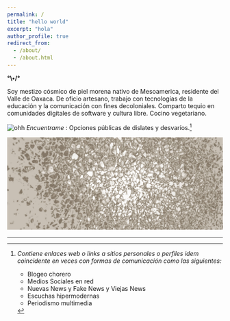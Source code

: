 ```yaml
---
permalink: /
title: "hello world"
excerpt: "hola"
author_profile: true
redirect_from: 
  - /about/
  - /about.html
---
```


__°\•/°__

Soy mestizo cósmico de piel morena nativo de Mesoamerica, residente del Valle de Oaxaca. De oficio artesano, trabajo con tecnologías de la educación y la comunicación con fines decoloniales. Comparto tequio en comunidades digitales de software y cultura libre. Cocino vegetariano.

![ohh](https://web.archive.org/web/20091027042652/http://www.geocities.com/neda97a/tn_arrow33.gif) _Encuentrame_ : Opciones públicas de dislates y desvaríos.[^1]

<img src='/images/suelopiedritas_001.jpg' alt='cielo enpredado'>

---

[^1]: _Contiene enlaces web o links a sitios personales o perfiles idem coincidente en veces con formas de comunicación como las siguientes:_

	- Blogeo chorero
	- Medios Sociales en red
	- Nuevas News y Fake News y Viejas News
	- Escuchas hipermodernas
	- Periodismo multimedia
